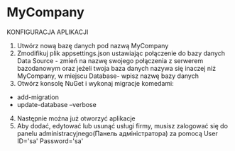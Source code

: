 # MyCompany

KONFIGURACJA APLIKACJI
1. Utwórz nową bazę danych pod nazwą MyCompany
2. Zmodifikuj plik appsettings.json ustawiając połączenie do bazy danych 
Data Source - zmień na nazwę swojego połączenia z serwerem bazodanowym oraz jeżeli twoja baza danych nazywa się inaczej niż MyCompany, w miejscu Database- wpisz nazwę bazy danych
3. Otwórz konsolę NuGet i wykonaj migracje komedami:
- add-migration <nazwa-migracji>
- update-database –verbose
4. Następnie można już otworzyć aplikacje
5. Aby dodać, edytować lub usunąć usługi firmy, musisz zalogować się do panelu administracyjnego(Панель адміністратора) za pomocą User ID='sa' Password='sa'

